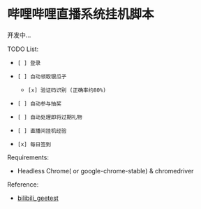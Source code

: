 # 哔哩哔哩直播系统挂机脚本

开发中...

TODO List:

- `[ ] 登录`

- `[ ] 自动领取银瓜子`

    - `[x] 验证码识别 (正确率约80%)`

- `[ ] 自动参与抽奖`

- `[ ] 自动处理即将过期礼物`

- `[ ] 直播间挂机经验` 

- `[x] 每日签到`


Requirements:

- Headless Chrome( or google-chrome-stable) & chromedriver

Reference:

- [bilibili_geetest](https://github.com/OSinoooO/bilibili_geetest)